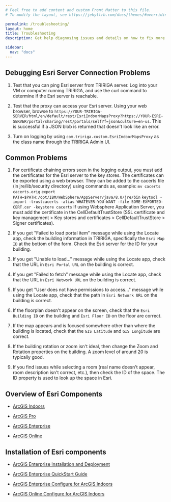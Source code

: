 ```yaml
---
# Feel free to add content and custom Front Matter to this file.
# To modify the layout, see https://jekyllrb.com/docs/themes/#overriding-theme-defaults

permalink: /troubleshooting/
layout: home
title: Troubleshooting
description: Get help diagnosing issues and details on how to fix more frequently encountered issues with TRIRIGA Indoor Maps.

sidebar:
  nav: "docs"
---
```


## Debugging Esri Server Connection Problems

1. Test that you can ping Esri server from TRIRIGA server.
Log into your VM or computer running TRIRIGA, and use the curl command to determine if the Esri server is reachable.

1. Test that the proxy can access your Esri server.
Using your web browser, browse to `https://YOUR-TRIRIGA-SERVER/html/en/default/rest/EsriIndoorMapsProxy?https://YOUR-ESRI-SERVER/portal/sharing/rest/portals/self?f=json&culture=en-us`.  This is successful if a JSON blob is returned that doesn't look like an error.

1. Turn on logging by using `com.tririga.custom.EsriIndoorMapsProxy` as the class name through the TRIRIGA Admin UI.

## Common Problems

1. For certificate chaining errors seen in the logging output, you must add the certificates for the Esri server to the key stores.
The certificates can be exported using a web browser. They can be added to the cacerts file (in jre/lib/security directory) using commands as, example:
`mv cacerts cacerts.orig`
`export PATH=$PATH:/opt/IBM/WebSphere/AppServer/java/8.0/jre/bin`
`keytool -import -trustcacerts -alias WHATEVER-YOU-WANT -file SOME-EXPORTED-CERT.cer -keystore cacerts`
If using Websphere Application Server, you must add the certificate in the CellDefaultTrustStore (SSL certificate and key management > Key stores and certificates > CellDefaultTrustStore > Signer certificates).

1. If you get "Failed to load portal item" message while using the Locate app, check the building information in TRIRIGA, specifically the `Esri Map ID` at the bottom of the form.  Check the Esri server for the ID for your building.

1. If you get "Unable to load..." message while using the Locate app, check that the URL in `Esri Portal URL` on the building is correct.

1. If you get "Failed to fetch" message while using the Locate app, check that the URL in `Esri Network URL` on the building is correct.

1. If you get "User does not have permissions to access..." message while using the Locate app, check that the path in `Esri Network URL` on the building is correct.

1. If the floorplan doesn't appear on the screen, check that the `Esri Building ID` on the building and `Esri Floor ID` on the floor are correct.

1. If the map appears and is focused somewhere other than where the building is located, check that the `GIS Latitude` and `GIS Longitude` are correct.

1. If the building rotation or zoom isn't ideal, then change the Zoom and Rotation properties on the building.  A zoom level of around 20 is typically good.

1. If you find issues while selecting a room (real name doesn't appear, room description isn't correct, etc.), then check the ID of the space. The ID property is used to look up the space in Esri.

## Overview of Esri Components

* [ArcGIS Indoors](https://www.esri.com/en-us/arcgis/products/arcgis-indoors/overview "ArcGIS Indoors Overview")

* [ArcGIS Pro](https://www.esri.com/en-us/arcgis/products/arcgis-pro/overview)

* [ArcGIS Enterprise](https://www.esri.com/en-us/arcgis/products/arcgis-enterprise/overview)

* [ArcGIS Online](https://www.esri.com/en-us/arcgis/products/arcgis-online/overview)

 

 

## Installation of Esri components

* [ArcGIS Enterprise Installation and Deployment](https://enterprise.arcgis.com/en/documentation/install/)

* [ArcGIS Enterprise QuickStart Guide](https://www.esri.com/content/dam/esrisites/en-us/media/pdf/guides/quickstart-arcgis-enterprise.pdf)

* [ArcGIS Enterprise Configure for ArcGIS Indoors](https://doc.arcgis.com/en/indoors/viewer/configure-your-indoors-portal.htm)

* [ArcGIS Online  Configure for ArcGIS Indoors](https://doc.arcgis.com/en/indoors/viewer/configure-your-organization-for-indoors.htm)
